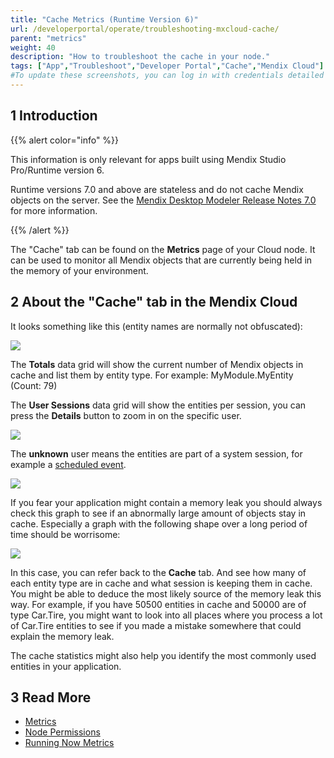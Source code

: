 ```yaml
---
title: "Cache Metrics (Runtime Version 6)"
url: /developerportal/operate/troubleshooting-mxcloud-cache/
parent: "metrics"
weight: 40
description: "How to troubleshoot the cache in your node."
tags: ["App","Troubleshoot","Developer Portal","Cache","Mendix Cloud"]
#To update these screenshots, you can log in with credentials detailed in How to Update Screenshots Using Team Apps.
---
```


## 1 Introduction

{{% alert color="info" %}}

This information is only relevant for apps built using Mendix Studio Pro/Runtime version 6.

Runtime versions 7.0 and above are stateless and do not cache Mendix objects on the server. See the [Mendix Desktop Modeler Release Notes 7.0](/releasenotes/studio-pro/7.0/) for more information.

{{% /alert %}}

The "Cache" tab can be found on the **Metrics** page of your Cloud node. It can be used to monitor all Mendix objects that are currently being held in the memory of your environment.

## 2 About the "Cache" tab in the Mendix Cloud

It looks something like this (entity names are normally not obfuscated):

![](/attachments/developerportal/operate/metrics/troubleshooting-mxcloud-cache/troubleshooting-mxcloud-cache-img1.png)

The **Totals** data grid will show the current number of Mendix objects in cache and list them by entity type. For example: MyModule.MyEntity (Count: 79)

The **User Sessions** data grid will show the entities per session, you can press the **Details** button to zoom in on the specific user.

![](/attachments/developerportal/operate/metrics/troubleshooting-mxcloud-cache/troubleshooting-mxcloud-cache-img2.png)

The **unknown** user means the entities are part of a system session, for example a [scheduled event](/refguide/scheduled-events/).

![](/attachments/developerportal/operate/metrics/troubleshooting-mxcloud-cache/troubleshooting-mxcloud-cache-img3.png)

If you fear your application might contain a memory leak you should always check this graph to see if an abnormally large amount of objects stay in cache. Especially a graph with the following shape over a long period of time should be worrisome:

![](/attachments/developerportal/operate/metrics/troubleshooting-mxcloud-cache/troubleshooting-mxcloud-cache-img4.png)

In this case, you can refer back to the **Cache** tab. And see how many of each entity type are in cache and what session is keeping them in cache. You might be able to deduce the most likely source of the memory leak this way. 
For example, if you have 50500 entities in cache and 50000 are of type Car.Tire, you might want to look into all places where you process a lot of Car.Tire entities to see if you made a mistake somewhere that could explain the memory leak.

The cache statistics might also help you identify the most commonly used entities in your application.

## 3 Read More

* [Metrics](/developerportal/operate/metrics/)
* [Node Permissions](/developerportal/deploy/node-permissions/)
* [Running Now Metrics](/developerportal/operate/troubleshooting-mxcloud-runningnow/)
